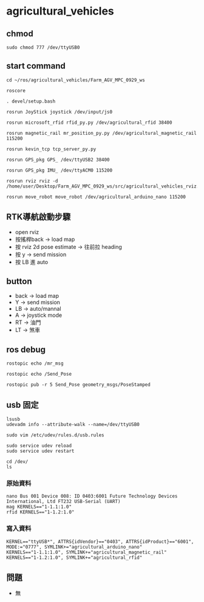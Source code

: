 # agricultural_vehicles

## chmod
    sudo chmod 777 /dev/ttyUSB0

## start command
    cd ~/ros/agricultural_vehicles/Farm_AGV_MPC_0929_ws
    
    roscore
    
    . devel/setup.bash
    
    rosrun JoyStick joystick /dev/input/js0
    
    rosrun microsoft_rfid rfid_py.py /dev/agricultural_rfid 38400
    
    rosrun magnetic_rail mr_position_py.py /dev/agricultural_magnetic_rail 115200

    rosrun kevin_tcp tcp_server_py.py

    rosrun GPS_pkg GPS_ /dev/ttyUSB2 38400

    rosrun GPS_pkg IMU_ /dev/ttyACM0 115200

    rosrun rviz rviz -d /home/user/Desktop/Farm_AGV_MPC_0929_ws/src/agricultural_vehicles_rviz.rviz

    rosrun move_robot move_robot /dev/agricultural_arduino_nano 115200
    

## RTK導航啟動步驟
- open rviz
- 按搖桿back -> load map 
- 按 rviz 2d pose estimate -> 往前拉 heading
- 按 y -> send mission
- 按 LB 進 auto

## button
- back -> load map
- Y -> send mission
- LB -> auto/mannal
- A -> joystick mode
- RT -> 油門
- LT -> 煞車

## ros debug
    rostopic echo /mr_msg

    rostopic echo /Send_Pose

    rostopic pub -r 5 Send_Pose geometry_msgs/PoseStamped 

## usb 固定
    lsusb
    udevadm info --attribute-walk --name=/dev/ttyUSB0

    sudo vim /etc/udev/rules.d/usb.rules

    sudo service udev reload
    sudo service udev restart

    cd /dev/
    ls

### 原始資料

    nano Bus 001 Device 008: ID 0403:6001 Future Technology Devices International, Ltd FT232 USB-Serial (UART)
    mag KERNELS=="1-1.1:1.0"
    rfid KERNELS=="1-1.2:1.0"

### 寫入資料
    KERNEL=="ttyUSB*", ATTRS{idVendor}=="0403", ATTRS{idProduct}=="6001", MODE:="0777", SYMLINK+="agricultural_arduino_nano"
    KERNELS=="1-1.1:1.0", SYMLINK+="agricultural_magnetic_rail"
    KERNELS=="1-1.2:1.0", SYMLINK+="agricultural_rfid"



## 問題
- 無